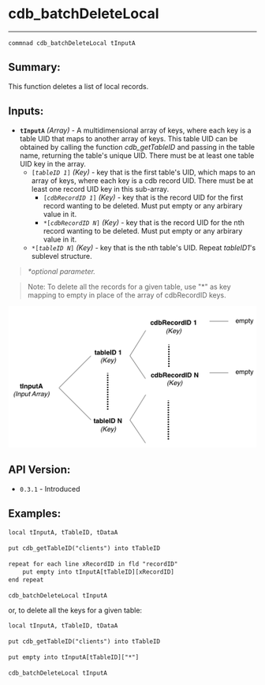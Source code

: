# cdb_batchDeleteLocal
---
```
commnad cdb_batchDeleteLocal tInputA
```
## Summary:
This function deletes a list of local records.

## Inputs:
* **`tInputA`** *(Array)* - A multidimensional array of keys, where each key is a table UID that maps to another array of keys. This table UID can be obtained by calling the function *cdb_getTableID* and passing in the table name, returning the table's unique UID. There must be at least one table UID key in the array.
    * `[`*`tableID 1`*`]` *(Key)* - key that is the first table's UID, which maps to an array of keys, where each key is a cdb record UID. There must be at least one record UID key in this sub-array.
    	* `[`*`cdbRecordID 1`*`]` *(Key)* - key that is the record UID for the first record wanting to be deleted. Must put empty or any arbirary value in it.
    	* `*[`*`cdbRecordID N`*`]` *(Key)* - key that is the record UID for the nth record wanting to be deleted. Must put empty or any arbirary value in it.
    * `*[`*`tableID N`*`]` *(Key)* - key that is the nth table's UID. Repeat *tableID1*'s sublevel structure.

> _*optional parameter._

> Note: To delete all the records for a given table, use "\*" as key mapping to empty in place of the array of cdbRecordID keys.


![BatchDelete input diagram](../../chartimages/deleteReadInput.png)

## API Version:
* `0.3.1` - Introduced

## Examples:
```
local tInputA, tTableID, tDataA
     
put cdb_getTableID("clients") into tTableID
     
repeat for each line xRecordID in fld "recordID"
	put empty into tInputA[tTableID][xRecordID]
end repeat
     
cdb_batchDeleteLocal tInputA
```

or, to delete all the keys for a given table:

```
local tInputA, tTableID, tDataA
     
put cdb_getTableID("clients") into tTableID
     
put empty into tInputA[tTableID]["*"]

cdb_batchDeleteLocal tInputA
```
